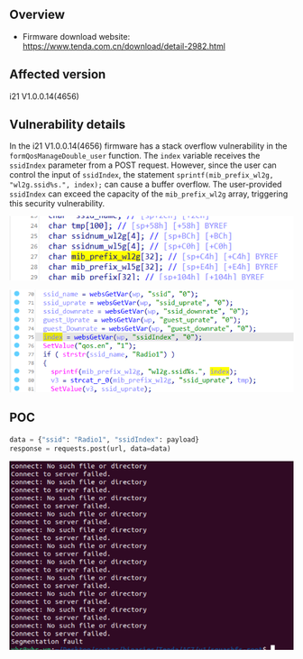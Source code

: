 ## Overview

- Firmware download website: https://www.tenda.com.cn/download/detail-2982.html

## Affected version

i21 V1.0.0.14(4656)

## Vulnerability details

In the i21 V1.0.0.14(4656) firmware has a stack overflow vulnerability in the `formQosManageDouble_user` function. The `index` variable receives the `ssidIndex` parameter from a POST request. However, since the user can control the input of `ssidIndex`, the statement `sprintf(mib_prefix_wl2g, "wl2g.ssid%s.", index);` can cause a buffer overflow. The user-provided  `ssidIndex` can exceed the capacity of the `mib_prefix_wl2g` array, triggering this security vulnerability.

![image-20240419163809839](https://raw.githubusercontent.com/abcdefg-png/images2/main/image-20240419163809839.png)

![image-20240419163755097](https://raw.githubusercontent.com/abcdefg-png/images2/main/image-20240419163755097.png)

## POC

```python
data = {"ssid": "Radio1", "ssidIndex": payload}
response = requests.post(url, data=data)
```

![image-20240419162115799](https://raw.githubusercontent.com/abcdefg-png/images2/main/image-20240419162115799.png)
